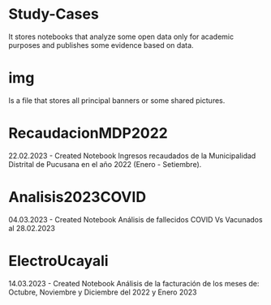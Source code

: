# Study-Cases
It stores notebooks that analyze some open data only for academic purposes and publishes some evidence based on data.

# img
Is a file that stores all principal banners or some shared pictures.

# RecaudacionMDP2022
22.02.2023 - Created Notebook
Ingresos recaudados de la Municipalidad Distrital de Pucusana en el año 2022 (Enero - Setiembre).

# Analisis2023COVID
04.03.2023 - Created Notebook
Análisis de fallecidos COVID Vs Vacunados al 28.02.2023

# ElectroUcayali
14.03.2023 - Created Notebook
Análisis de la facturación de los meses de: Octubre, Noviembre y Diciembre del 2022 y Enero 2023
